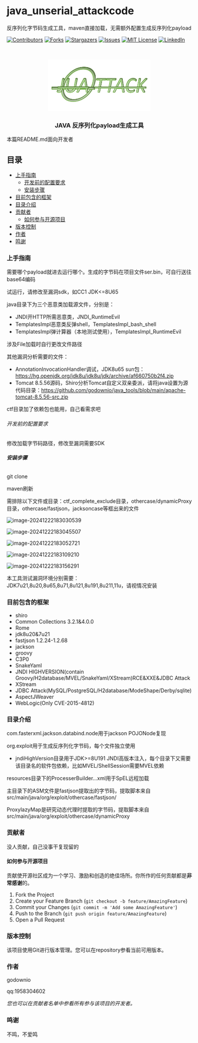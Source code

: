 # java_unserial_attackcode

反序列化字节码生成工具，maven直接加载，无需额外配置生成反序列化payload

<!-- PROJECT SHIELDS -->

[![Contributors][contributors-shield]][contributors-url]
[![Forks][forks-shield]][forks-url]
[![Stargazers][stars-shield]][stars-url]
[![Issues][issues-shield]][issues-url]
[![MIT License][license-shield]][license-url]
[![LinkedIn][linkedin-shield]][linkedin-url]

<!-- PROJECT LOGO -->
<br />

<p align="center">
  <a href="https://github.com/godownio/java_unserial_attackcode/">
    <img src="图片.png" alt="Logo" width="280" height="140">
  </a>

  <h3 align="center">JAVA 反序列化payload生成工具</h3>
</p>


 本篇README.md面向开发者

## 目录

- [上手指南](#上手指南)
  - [开发前的配置要求](#开发前的配置要求)
  - [安装步骤](#安装步骤)
- [目前包含的框架](#使用到的框架)
- [目录介绍](#目录介绍)
- [贡献者](#贡献者)
  - [如何参与开源项目](#如何参与开源项目)
- [版本控制](#版本控制)
- [作者](#作者)
- [鸣谢](#鸣谢)

### 上手指南

需要哪个payload就进去运行哪个。生成的字节码在项目文件ser.bin，可自行送往base64编码

试运行，请修改至漏洞sdk，如CC1 JDK<=8U65

java目录下为三个恶意类加载源文件，分别是：

* JNDI开HTTP所需恶意类，JNDI_RuntimeEvil
* TemplatesImpl恶意类反弹shell，TemplatesImpl_bash_shell
* TemplatesImpl弹计算器（本地测试使用），TemplatesImpl_RuntimeEvil

涉及File加载时自行更改文件路径

其他漏洞分析需要的文件：

* AnnotationInvocationHandler调试，JDK8u65 sun包：https://hg.openjdk.org/jdk8u/jdk8u/jdk/archive/af660750b2f4.zip
* Tomcat 8.5.56源码，Shiro分析Tomcat自定义双亲委派，请将java设置为源代码目录：https://github.com/godownio/java_tools/blob/main/apache-tomcat-8.5.56-src.zip

ctf目录加了依赖包也能用，自己看需求吧

###### 开发前的配置要求

修改加载字节码路径，修改至漏洞需要SDK


###### **安装步骤**

git clone 

maven刷新

需排除以下文件或目录：ctf_complete_exclude目录，othercase/dynamicProxy目录，othercase/fastjson，jacksoncase等框出来的文件

![image-20241222183030539](https://typora-202017030217.oss-cn-beijing.aliyuncs.com/typora/image-20241222183030539.png)

![image-20241222183045507](https://typora-202017030217.oss-cn-beijing.aliyuncs.com/typora/image-20241222183045507.png)

![image-20241222183052721](https://typora-202017030217.oss-cn-beijing.aliyuncs.com/typora/image-20241222183052721.png)

![image-20241222183109210](https://typora-202017030217.oss-cn-beijing.aliyuncs.com/typora/image-20241222183109210.png)

![image-20241222183156291](https://typora-202017030217.oss-cn-beijing.aliyuncs.com/typora/image-20241222183156291.png)

本工具测试漏洞环境分别需要：JDK7u21,8u20,8u65,8u71,8u121,8u191,8u211,11u，请视情况安装



### 目前包含的框架

- shiro
- Common Collections 3.2.1&4.0.0
- Rome
- jdk8u20&7u21
- fastjson 1.2.24-1.2.68
- jackson
- groovy
- C3P0
- SnakeYaml
- JNDI HIGHVERSION(contain Groovy/H2database/MVEL/SnakeYaml/XStream)RCE&XXE&JDBC Attack
- XStream
- JDBC Attack(MySQL/PostgreSQL/H2database/ModeShape/Derby/sqlite)
- AspectJWeaver
- WebLogic(Only CVE-2015-4812)

### 目录介绍
com.fasterxml.jackson.databind.node用于jackson POJONode复现

org.exploit用于生成反序列化字节码，每个文件独立使用
* jndiHighVersion目录用于JDK>=8U191 JNDI高版本注入，每个目录下又需要该目录名的软件包依赖，比如MVEL/ShellSession需要MVEL依赖

resources目录下的ProcesserBuilder...xml用于SpEL远程加载

主目录下的ASM文件是fastjson提取出的字节码，提取脚本来自src/main/java/org/exploit/othercase/fastjson/

ProxylazyMap是研究动态代理时提取的字节码，提取脚本来自src/main/java/org/exploit/othercase/dynamicProxy



### 贡献者

没人贡献，自己没事干复现留的

#### 如何参与开源项目

贡献使开源社区成为一个学习、激励和创造的绝佳场所。你所作的任何贡献都是**非常感谢**的。


1. Fork the Project
2. Create your Feature Branch (`git checkout -b feature/AmazingFeature`)
3. Commit your Changes (`git commit -m 'Add some AmazingFeature'`)
4. Push to the Branch (`git push origin feature/AmazingFeature`)
5. Open a Pull Request



### 版本控制

该项目使用Git进行版本管理。您可以在repository参看当前可用版本。

### 作者

godownio

qq:1958304602

 *您也可以在贡献者名单中参看所有参与该项目的开发者。*


### 鸣谢

不鸣，不爱鸣


<!-- links -->
[your-project-path]:godownio/java_unserial_attackcode
[contributors-shield]: https://img.shields.io/github/contributors/godownio/java_unserial_attackcode.svg?style=flat-square
[contributors-url]: https://github.com/godownio/java_unserial_attackcode/graphs/contributors
[forks-shield]: https://img.shields.io/github/forks/godownio/java_unserial_attackcode.svg?style=flat-square
[forks-url]: https://github.com/godownio/java_unserial_attackcode/network/members
[stars-shield]: https://img.shields.io/github/stars/godownio/java_unserial_attackcode.svg?style=flat-square
[stars-url]: https://github.com/godownio/java_unserial_attackcode/stargazers
[issues-shield]: https://img.shields.io/github/issues/godownio/java_unserial_attackcode.svg?style=flat-square
[issues-url]: https://img.shields.io/github/issues/godownio/java_unserial_attackcode.svg
[license-shield]: https://img.shields.io/github/license/godownio/java_unserial_attackcode.svg?style=flat-square
[license-url]: https://github.com/godownio/java_unserial_attackcode/blob/master/LICENSE.txt
[linkedin-shield]: https://img.shields.io/badge/-LinkedIn-black.svg?style=flat-square&logo=linkedin&colorB=555
[linkedin-url]: https://linkedin.com/in/godownio

